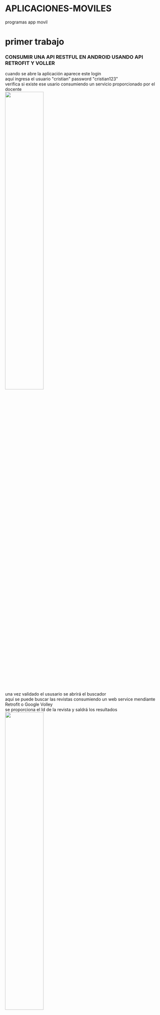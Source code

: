 # APLICACIONES-MOVILES
programas app movil
<h1>primer trabajo</h1>
<h3>CONSUMIR UNA API RESTFUL EN ANDROID USANDO API RETROFIT Y VOLLER</h3>
cuando se abre la aplicación aparece este login <br/>
aquí ingresa el usuario "cristian" password "cristian123"<br/>
verifica si existe ese usario consumiendo un servicio proporcionado por el docente<br/>
<img width="50%" src="capturas-loginPractica/principal.jpg"alt=""/>

una vez validado el ususario se abrirá el buscador<br/>
aquí se puede buscar las revistas consumiendo un web service mendiante Retrofit o Google Volley<br/>
se proporciona el Id de la revista y saldrá los resultados<br/>
<img width="50%" src="capturas-loginPractica/buscar-retrofit-googleVolley.jpg" alt=""/>

esto es un consumo con Retrofit<br/>
<img width="50%" src="capturas-loginPractica/consumo-retrofit.jpg" alt=""/>

esto es un consumo de Google Volley<br/>
<img width="50%" src="capturas-loginPractica/consumo-googleVolley.jpg" alt=""/>


<h1>segundo trabajo</h1>
<h3>PRESENTAR LISTA DE ITEMS CON RECYCLERVIEW CON CARDVIEW ITEMS (LISTA DE VOLS REVISTA CIENTIFICAS UTEQ)</h3>
en esta sección ingresa el ID de la revista para buscar <br/>
<img width="50%" src="capturas-practicaRecycleView/principal.jpg"/>

aqui se muestra las revistas haciendo uso de CardView para cada item <br/>
<img width="50%" src="capturas-practicaRecycleView/lista de revistas.jpg"/>

otra presentación de las revistas de la UTEQ<br/>
<img width="50%" src="capturas-practicaRecycleView/lista de revistas2.jpg"/>

